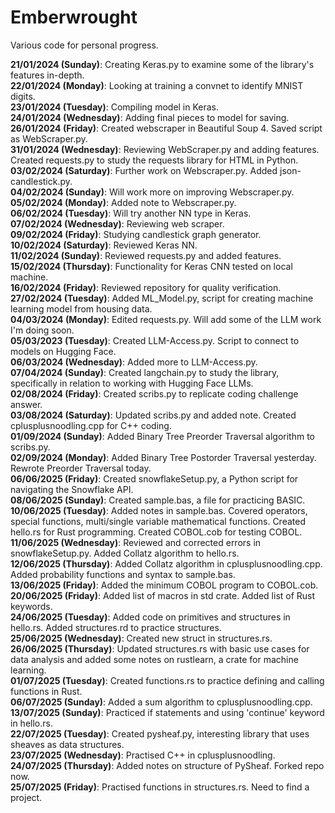 # Emberwrought
Various code for personal progress. 

<b>21/01/2024 (Sunday)</b>: Creating Keras.py to examine some of the library's features in-depth.  
<b>22/01/2024 (Monday)</b>: Looking at training a convnet to identify MNIST digits.   
<b>23/01/2024 (Tuesday)</b>: Compiling model in Keras.  
<b>24/01/2024 (Wednesday)</b>: Adding final pieces to model for saving.  
<b>26/01/2024 (Friday)</b>: Created webscraper in Beautiful Soup 4. Saved script as WebScraper.py.  
<b>31/01/2024 (Wednesday)</b>: Reviewing WebScraper.py and adding features. Created requests.py to study the requests library for HTML in Python.  
<b>03/02/2024 (Saturday)</b>: Further work on Webscraper.py. Added json-candlestick.py.  
<b>04/02/2024 (Sunday)</b>: Will work more on improving Webscraper.py.  
<b>05/02/2024 (Monday)</b>: Added note to Webscraper.py.  
<b>06/02/2024 (Tuesday)</b>: Will try another NN type in Keras.  
<b>07/02/2024 (Wednesday)</b>: Reviewing web scraper.  
<b>09/02/2024 (Friday)</b>: Studying candlestick graph generator.  
<b>10/02/2024 (Saturday)</b>: Reviewed Keras NN.  
<b>11/02/2024 (Sunday)</b>: Reviewed requests.py and added features.   
<b>15/02/2024 (Thursday)</b>: Functionality for Keras CNN tested on local machine.  
<b>16/02/2024 (Friday)</b>: Reviewed repository for quality verification.  
<b>27/02/2024 (Tuesday)</b>: Added ML_Model.py, script for creating machine learning model from housing data.  
<b>04/03/2024 (Monday)</b>: Edited requests.py. Will add some of the LLM work I'm doing soon.  
<b>05/03/2023 (Tuesday)</b>: Created LLM-Access.py. Script to connect to models on Hugging Face.  
<b>06/03/2024 (Wednesday)</b>: Added more to LLM-Access.py.  
<b>07/04/2024 (Sunday)</b>: Created langchain.py to study the library, specifically in relation to working with Hugging Face LLMs.   
<b>02/08/2024 (Friday)</b>: Created scribs.py to replicate coding challenge answer.   
<b>03/08/2024 (Saturday)</b>: Updated scribs.py and added note. Created cplusplusnoodling.cpp for C++ coding.  
<b>01/09/2024 (Sunday)</b>: Added Binary Tree Preorder Traversal algorithm to scribs.py.  
<b>02/09/2024 (Monday)</b>: Added Binary Tree Postorder Traversal yesterday. Rewrote Preorder Traversal today.  
<b>06/06/2025 (Friday)</b>: Created snowflakeSetup.py, a Python script for navigating the Snowflake API.  
<b>08/06/2025 (Sunday)</b>: Created sample.bas, a file for practicing BASIC.  
<b>10/06/2025 (Tuesday)</b>: Added notes in sample.bas. Covered operators, special functions, multi/single variable mathematical functions. Created hello.rs for Rust programming. Created COBOL.cob for testing COBOL. 
<b>11/06/2025 (Wednesday)</b>: Reviewed and corrected errors in snowflakeSetup.py. Added Collatz algorithm to hello.rs.  
<b>12/06/2025 (Thursday)</b>: Added Collatz algorithm in cplusplusnoodling.cpp. Added probability functions and syntax to sample.bas.  
<b>13/06/2025 (Friday)</b>: Added the minimum COBOL program to COBOL.cob.  
<b>20/06/2025 (Friday)</b>: Added list of macros in std crate. Added list of Rust keywords.  
<b>24/06/2025 (Tuesday)</b>: Added code on primitives and structures in hello.rs. Added structures.rd to practice structures.  
<b>25/06/2025 (Wednesday)</b>: Created new struct in structures.rs.  
<b>26/06/2025 (Thursday)</b>: Updated structures.rs with basic use cases for data analysis and added some notes on rustlearn, a crate for machine learning.  
<b>01/07/2025 (Tuesday)</b>: Created functions.rs to practice defining and calling functions in Rust.  
<b>06/07/2025 (Sunday)</b>: Added a sum algorithm to cplusplusnoodling.cpp.  
<b>13/07/2025 (Sunday)</b>: Practiced if statements and using 'continue' keyword in hello.rs.  
<b>22/07/2025 (Tuesday)</b>: Created pysheaf.py, interesting library that uses sheaves as data structures.  
<b>23/07/2025 (Wednesday)</b>: Practised C++ in cplusplusnoodling.  
<b>24/07/2025 (Thursday)</b>: Added notes on structure of PySheaf. Forked repo now.  
<b>25/07/2025 (Friday)</b>: Practised functions in structures.rs. Need to find a project. 





